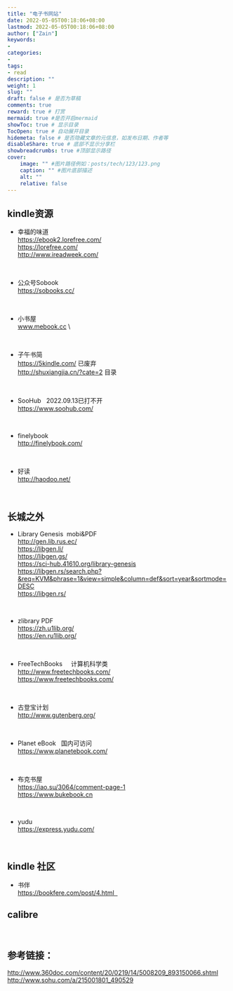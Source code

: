 ```yaml
---
title: "电子书网站"
date: 2022-05-05T00:18:06+08:00
lastmod: 2022-05-05T00:18:06+08:00
author: ["Zain"]
keywords: 
- 
categories: 
- 
tags: 
- read
description: ""
weight: 1
slug: ""
draft: false # 是否为草稿
comments: true
reward: true # 打赏
mermaid: true #是否开启mermaid
showToc: true # 显示目录
TocOpen: true # 自动展开目录
hidemeta: false # 是否隐藏文章的元信息，如发布日期、作者等
disableShare: true # 底部不显示分享栏
showbreadcrumbs: true #顶部显示路径
cover:
    image: "" #图片路径例如：posts/tech/123/123.png
    caption: "" #图片底部描述
    alt: ""
    relative: false
---
```


## kindle资源

- 幸福的味道                     \
https://ebook2.lorefree.com/    \
https://lorefree.com/           \
http://www.ireadweek.com/       

<br>


- 公众号Sobook                   \
https://sobooks.cc/             

<br>

- 小书屋                         \
www.mebook.cc                   \

<br>

- 子午书简   \
https://5kindle.com/   已废弃  \
http://shuxiangjia.cn/?cate=2   目录

<br>

- SooHub   2022.09.13已打不开  \
https://www.soohub.com/ 

<br>

- finelybook  \
http://finelybook.com/

<br>

- 好读   \
http://haodoo.net/

<br>

## 长城之外
- Library Genesis    mobi&PDF                      \
http://gen.lib.rus.ec/                             \
https://libgen.li/                                 \
https://libgen.gs/                                 \
https://sci-hub.41610.org/library-genesis          \
https://libgen.rs/search.php?&req=KVM&phrase=1&view=simple&column=def&sort=year&sortmode=DESC     \
https://libgen.rs/  

<br>

- zlibrary  PDF         \
https://zh.u1lib.org/   \
https://en.ru1lib.org/

<br>
 
- FreeTechBooks     计算机科学类  \
http://www.freetechbooks.com/    \
https://www.freetechbooks.com/    


<br>

- 古登宝计划                 \
http://www.gutenberg.org/

<br>
 
- Planet eBook   国内可访问   \
https://www.planetebook.com/

<br>

- 布克书屋                             \
https://iao.su/3064/comment-page-1    \
https://www.bukebook.cn


<br>

- yudu      \
https://express.yudu.com/


<br>



## kindle 社区

- 书伴   \
https://bookfere.com/post/4.html  


## calibre



<br>


## 参考链接：
http://www.360doc.com/content/20/0219/14/5008209_893150066.shtml                     \
http://www.sohu.com/a/215001801_490529
